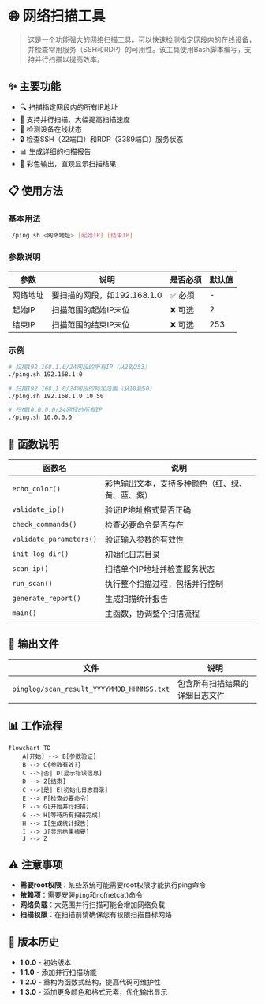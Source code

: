 # 🌐 网络扫描工具

> 这是一个功能强大的网络扫描工具，可以快速检测指定网段内的在线设备，并检查常用服务（SSH和RDP）的可用性。该工具使用Bash脚本编写，支持并行扫描以提高效率。

## ✨ 主要功能

- 🔍 扫描指定网段内的所有IP地址
- 🚀 支持并行扫描，大幅提高扫描速度
- 🔔 检测设备在线状态
- 🔒 检查SSH（22端口）和RDP（3389端口）服务状态
- 📊 生成详细的扫描报告
- 🎨 彩色输出，直观显示扫描结果

## 📋 使用方法

### 基本用法

```bash
./ping.sh <网络地址> [起始IP] [结束IP]
```

### 参数说明

| 参数 | 说明 | 是否必须 | 默认值 |
|------|------|----------|--------|
| 网络地址 | 要扫描的网段，如192.168.1.0 | ✅ 必须 | - |
| 起始IP | 扫描范围的起始IP末位 | ❌ 可选 | 2 |
| 结束IP | 扫描范围的结束IP末位 | ❌ 可选 | 253 |

### 示例

```bash
# 扫描192.168.1.0/24网段的所有IP（从2到253）
./ping.sh 192.168.1.0

# 扫描192.168.1.0/24网段的特定范围（从10到50）
./ping.sh 192.168.1.0 10 50

# 扫描10.0.0.0/24网段的所有IP
./ping.sh 10.0.0.0
```

## 🔧 函数说明

| 函数名 | 说明 |
|--------|------|
| `echo_color()` | 彩色输出文本，支持多种颜色（红、绿、黄、蓝、紫） |
| `validate_ip()` | 验证IP地址格式是否正确 |
| `check_commands()` | 检查必要命令是否存在 |
| `validate_parameters()` | 验证输入参数的有效性 |
| `init_log_dir()` | 初始化日志目录 |
| `scan_ip()` | 扫描单个IP地址并检查服务状态 |
| `run_scan()` | 执行整个扫描过程，包括并行控制 |
| `generate_report()` | 生成扫描统计报告 |
| `main()` | 主函数，协调整个扫描流程 |

## 📂 输出文件

| 文件 | 说明 |
|------|------|
| `pinglog/scan_result_YYYYMMDD_HHMMSS.txt` | 包含所有扫描结果的详细日志文件 |

## 📊 工作流程

```mermaid
flowchart TD
    A[开始] --> B[参数验证]
    B --> C{参数有效?}
    C -->|否| D[显示错误信息]
    D --> Z[结束]
    C -->|是| E[初始化日志目录]
    E --> F[检查必要命令]
    F --> G[开始并行扫描]
    G --> H[等待所有扫描完成]
    H --> I[生成统计报告]
    I --> J[显示结果摘要]
    J --> Z
```

## ⚠️ 注意事项

- **需要root权限**：某些系统可能需要root权限才能执行ping命令
- **依赖项**：需要安装`ping`和`nc`(netcat)命令
- **网络负载**：大范围并行扫描可能会增加网络负载
- **扫描权限**：在扫描前请确保您有权限扫描目标网络

## 🔄 版本历史

- **1.0.0** - 初始版本
- **1.1.0** - 添加并行扫描功能
- **1.2.0** - 重构为函数式结构，提高代码可维护性
- **1.3.0** - 添加更多颜色和格式元素，优化输出显示